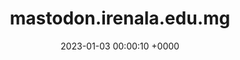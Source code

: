 ---
layout: server
title:  mastodon.irenala.edu.mg
date:   2023-01-03 00:00:10 +0000
country: mg
country_name: Madagascar
continent: africa
description: Celle-ci est une instance du fameux Mastodon, hébergée chez i RENALA
banner: https://mastodon.irenala.edu.mg/system/site_uploads/files/000/000/001/original/irenala-ConvertImage.jpg
users: 22
statuses: 36
---